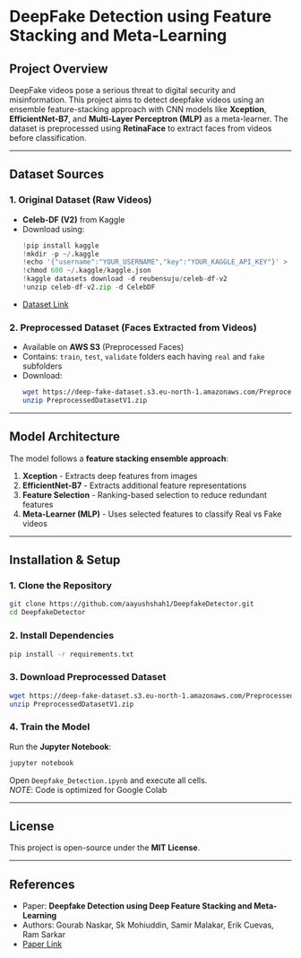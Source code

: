 # DeepFake Detection using Feature Stacking and Meta-Learning

## **Project Overview**
DeepFake videos pose a serious threat to digital security and misinformation. This project aims to detect deepfake videos using an ensemble feature-stacking approach with CNN models like **Xception**, **EfficientNet-B7**, and **Multi-Layer Perceptron (MLP)** as a meta-learner. The dataset is preprocessed using **RetinaFace** to extract faces from videos before classification.

---

## **Dataset Sources**
### **1. Original Dataset (Raw Videos)**
- **Celeb-DF (V2)** from Kaggle
- Download using:
  ```python
  !pip install kaggle
  !mkdir -p ~/.kaggle
  !echo '{"username":"YOUR_USERNAME","key":"YOUR_KAGGLE_API_KEY"}' > ~/.kaggle/kaggle.json
  !chmod 600 ~/.kaggle/kaggle.json
  !kaggle datasets download -d reubensuju/celeb-df-v2
  !unzip celeb-df-v2.zip -d CelebDF
  ```
- [Dataset Link](https://www.sciencedirect.com/science/article/pii/S2405844024019649)

### **2. Preprocessed Dataset (Faces Extracted from Videos)**
- Available on **AWS S3** (Preprocessed Faces)
- Contains: `train`, `test`, `validate` folders each having `real` and `fake` subfolders
- Download:
  ```sh
  wget https://deep-fake-dataset.s3.eu-north-1.amazonaws.com/PreprocessedDatasetV1.zip
  unzip PreprocessedDatasetV1.zip
  ```

---

## **Model Architecture**
The model follows a **feature stacking ensemble approach**:
1. **Xception** - Extracts deep features from images
2. **EfficientNet-B7** - Extracts additional feature representations
3. **Feature Selection** - Ranking-based selection to reduce redundant features
4. **Meta-Learner (MLP)** - Uses selected features to classify Real vs Fake videos

---


## **Installation & Setup**
### **1. Clone the Repository**
```sh
git clone https://github.com/aayushshah1/DeepfakeDetector.git
cd DeepfakeDetector
```

### **2. Install Dependencies**
```sh
pip install -r requirements.txt
```

### **3. Download Preprocessed Dataset**
```sh
wget https://deep-fake-dataset.s3.eu-north-1.amazonaws.com/PreprocessedDatasetV1.zip
unzip PreprocessedDatasetV1.zip
```

### **4. Train the Model**
Run the **Jupyter Notebook**:
```sh
jupyter notebook
```
Open `Deepfake_Detection.ipynb` and execute all cells.  
*NOTE*: Code is optimized for Google Colab

---

## **License**
This project is open-source under the **MIT License**.

---

## **References**
- Paper: **Deepfake Detection using Deep Feature Stacking and Meta-Learning**
- Authors: Gourab Naskar, Sk Mohiuddin, Samir Malakar, Erik Cuevas, Ram Sarkar
- [Paper Link](https://www.sciencedirect.com/science/article/pii/S2405844024019649)

